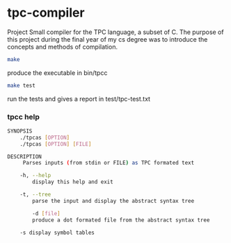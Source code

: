 # tpc-compiler
Project Small compiler for the TPC language, a subset of C.
The purpose of this project during the final year of my cs degree was to introduce the concepts and methods of compilation.


```sh
make
```
produce the executable in bin/tpcc

```sh
make test
```
run the tests and gives a report in test/tpc-test.txt

### tpcc help
```sh
SYNOPSIS
	./tpcas [OPTION]
	./tpcas [OPTION] [FILE]

DESCRIPTION
	 Parses inputs (from stdin or FILE) as TPC formated text

	-h, --help
		display this help and exit

	-t, --tree
		parse the input and display the abstract syntax tree

		-d [file]
		produce a dot formated file from the abstract syntax tree

	-s display symbol tables
```
